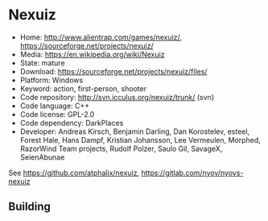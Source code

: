 # Nexuiz

- Home: http://www.alientrap.com/games/nexuiz/, https://sourceforge.net/projects/nexuiz/
- Media: https://en.wikipedia.org/wiki/Nexuiz
- State: mature
- Download: https://sourceforge.net/projects/nexuiz/files/
- Platform: Windows
- Keyword: action, first-person, shooter
- Code repository: http://svn.icculus.org/nexuiz/trunk/ (svn)
- Code language: C++
- Code license: GPL-2.0
- Code dependency: DarkPlaces
- Developer: Andreas Kirsch, Benjamin Darling, Dan Korostelev, esteel, Forest Hale, Hans Dampf, Kristian Johansson, Lee Vermeulen, Morphed, RazorWind Team projects, Rudolf Polzer, Saulo Gil, SavageX, SeienAbunae

See https://github.com/atphalix/nexuiz, https://gitlab.com/nyov/nyovs-nexuiz

## Building
